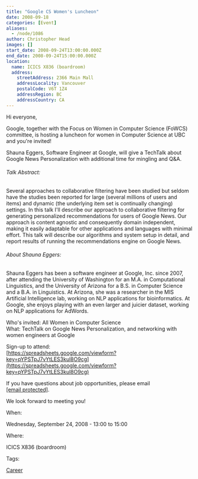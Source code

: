 ```yaml
---
title: "Google CS Women's Luncheon"
date: 2008-09-18
categories: [Event]
aliases:
  - /node/1086
author: Christopher Head
images: []
start_date: 2008-09-24T13:00:00.000Z
end_date: 2008-09-24T15:00:00.000Z
location:
  name: ICICS X836 (boardroom)
  address:
    streetAddress: 2366 Main Mall
    addressLocality: Vancouver
    postalCode: V6T 1Z4
    addressRegion: BC
    addressCountry: CA
---
```


Hi everyone,

Google, together with the Focus on Women in Computer Science (FoWCS) committee, is hosting a luncheon for women in Computer Science at UBC and you're invited!

Shauna Eggers, Software Engineer at Google, will give a TechTalk about
Google News Personalization with additional time
for mingling and Q&A.

###### Talk Abstract:
Several approaches to collaborative filtering have been studied but seldom have the studies been reported for large (several millions of users and items) and dynamic (the underlying item set is continually changing) settings. In this talk I'll describe our approach to collaborative filtering for generating personalized recommendations for users of Google News. Our approach is content agnostic and consequently domain independent, making it easily adaptable for other applications and languages with minimal effort. This talk will describe our algorithms and system setup in detail, and report results of running the recommendations engine on Google News.

###### About Shauna Eggers:
Shauna Eggers has been a software engineer at Google, Inc. since 2007, after attending the University of Washington for an M.A. in Computational Linguistics, and the University of Arizona for a B.S. in Computer Science and a B.A. in Linguistics. At Arizona, she was a researcher in the MIS Artificial Intelligence lab, working on NLP applications for bioinformatics. At Google, she enjoys playing with an even larger and juicier dataset, working on NLP applications for AdWords.

Who's invited: All Women in Computer Science \
What: TechTalk on Google News Personalization, and networking with women engineers at Google

Sign-up to attend: \
[https://spreadsheets.google.com/viewform?key=pYPSTpJ7vYtLES3kul8O9cg](https://spreadsheets.google.com/viewform?key=pYPSTpJ7vYtLES3kul8O9cg)

If you have questions about job opportunities, please email [\[email protected\]](/cdn-cgi/l/email-protection#bddedcd0cdc8ced8cbd8d3c9cefddad2d2dad1d893ded2d0).

We look forward to meeting you!

When: 

Wednesday, September 24, 2008 - 13:00 to 15:00

Where: 

ICICS X836 (boardroom)

Tags: 

[Career](/career)
